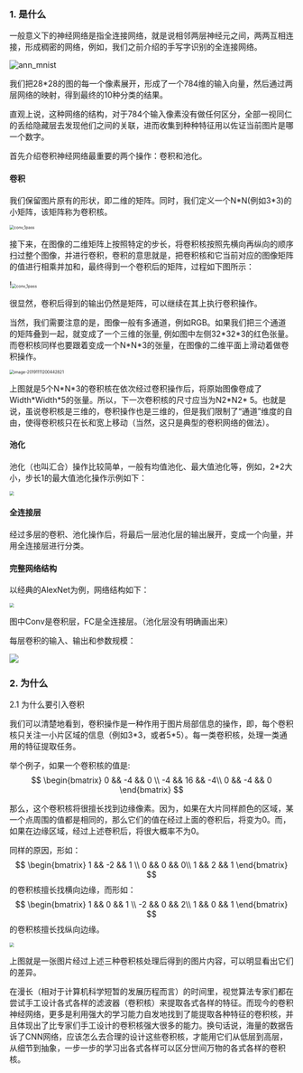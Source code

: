 ### 1. 是什么

一般意义下的神经网络是指全连接网络，就是说相邻两层神经元之间，两两互相连接，形成稠密的网络，例如，我们之前介绍的手写字识别的全连接网络。

![ann_mnist](./images/ann_mnist.png)

我们把28*28的图的每一个像素展开，形成了一个784维的输入向量，然后通过两层网络的映射，得到最终的10种分类的结果。

直观上说，这种网络的结构，对于784个输入像素没有做任何区分，全部一视同仁的丢给隐藏层去发现他们之间的关联，进而收集到种种特征用以佐证当前图片是哪一个数字。

首先介绍卷积神经网络最重要的两个操作：卷积和池化。



#### 卷积

我们保留图片原有的形状，即二维的矩阵。同时，我们定义一个N*N(例如3\*3)的小矩阵，该矩阵称为卷积核。

<img src="./images/conv_and_image.png" alt="conv_1pass" style="zoom:50%;" />

接下来，在图像的二维矩阵上按照特定的步长，将卷积核按照先横向再纵向的顺序扫过整个图像，并进行卷积，卷积的意思就是，把卷积核和它当前对应的图像矩阵的值进行相乘并加和，最终得到一个卷积后的矩阵，过程如下图所示：

!<img src="./images/conv_1pass.png" alt="conv_1pass" style="zoom:50%;" />

很显然，卷积后得到的输出仍然是矩阵，可以继续在其上执行卷积操作。



当然，我们需要注意的是，图像一般有多通道，例如RGB。如果我们把三个通道的矩阵叠到一起，就变成了一个三维的张量, 例如图中左侧32\*32\*3的红色张量。而卷积核同样也要跟着变成一个N\*N\*3的张量，在图像的二维平面上滑动着做卷积操作。

<img src="./images/3d_conv1.png" alt="image-20191111200442821" style="zoom:50%;" />

上图就是5个N\*N\*3的卷积核在依次经过卷积操作后，将原始图像卷成了Width\*Width\*5的张量。所以，下一次卷积核的尺寸应当为N2\*N2\* 5。也就是说，虽说卷积核是三维的，卷积操作也是三维的，但是我们限制了“通道”维度的自由，使得卷积核只在长和宽上移动（当然，这只是典型的卷积网络的做法）。

#### 池化

池化（也叫汇合）操作比较简单，一般有均值池化、最大值池化等，例如，2*2大小，步长1的最大值池化操作示例如下：

<img src="./images/pooling.png" style="zoom:50%;" />

#### 全连接层

经过多层的卷积、池化操作后，将最后一层池化层的输出展开，变成一个向量，并用全连接层进行分类。



#### 完整网络结构

以经典的AlexNet为例，网络结构如下：

<img src="./images/alexnet_arch.png" style="zoom:50%;" />

图中Conv是卷积层，FC是全连接层。（池化层没有明确画出来）

每层卷积的输入、输出和参数规模：

![](./images/alexnet_params.jpg)





### 2. 为什么

2.1 为什么要引入卷积

我们可以清楚地看到，卷积操作是一种作用于图片局部信息的操作，即，每个卷积核只关注一小片区域的信息（例如3\*3，或者5\*5）。每一类卷积核，处理一类通用的特征提取任务。

举个例子，如果一个卷积核的值是:
$$
\begin{bmatrix}
	0 && -4 && 0 \\
	-4 && 16 && -4\\
	0  && -4 && 0
\end{bmatrix}
$$

那么，这个卷积核将很擅长找到边缘像素。因为，如果在大片同样颜色的区域，某一个点周围的值都是相同的，那么它们的值在经过上面的卷积后，将变为0。而，如果在边缘区域，经过上述卷积后，将很大概率不为0。

同样的原因，形如：
$$
\begin{bmatrix}
	1 && -2 && 1 \\
	0 && 0 && 0\\
	1  && 2 && 1
\end{bmatrix}
$$
的卷积核擅长找横向边缘，而形如：
$$
\begin{bmatrix}
	1 && 0 && 1 \\
	-2 && 0 && 2\\
	1  && 0 && 1
\end{bmatrix}
$$
的卷积核擅长找纵向边缘。

<img src="./images/edge_kernels.png" style="zoom:50%;" />

上图就是一张图片经过上述三种卷积核处理后得到的图片内容，可以明显看出它们的差异。

在漫长（相对于计算机科学短暂的发展历程而言）的时间里，视觉算法专家们都在尝试手工设计各式各样的滤波器（卷积核）来提取各式各样的特征。而现今的卷积神经网络，更多是利用强大的学习能力自发地找到了能提取各种特征的卷积核，并且体现出了比专家们手工设计的卷积核强大很多的能力。换句话说，海量的数据告诉了CNN网络，应该怎么去合理的设计这些卷积核，才能用它们从低层到高层，从细节到抽象，一步一步的学习出各式各样可以区分世间万物的各式各样的卷积核。



